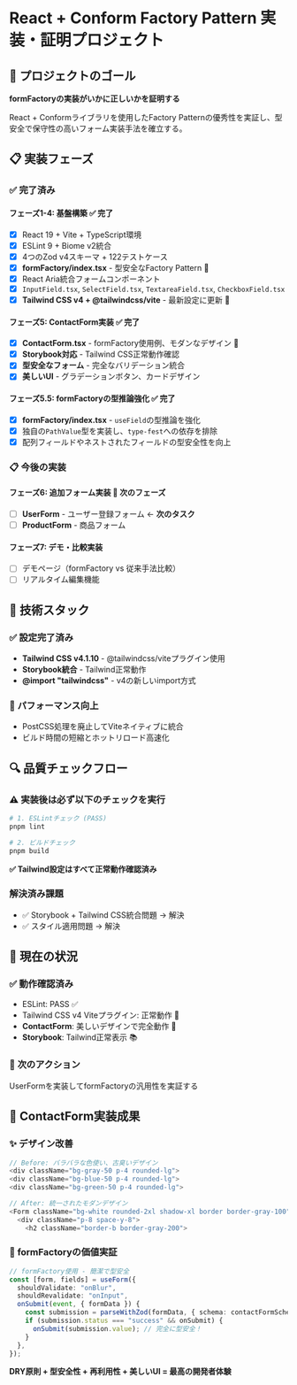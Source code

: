 # React + Conform Factory Pattern 実装・証明プロジェクト

## 🎯 プロジェクトのゴール

**formFactoryの実装がいかに正しいかを証明する**

React + Conformライブラリを使用したFactory Patternの優秀性を実証し、型安全で保守性の高いフォーム実装手法を確立する。

## 📋 実装フェーズ

### ✅ **完了済み**

#### フェーズ1-4: 基盤構築 ✅ **完了**
- [x] React 19 + Vite + TypeScript環境
- [x] ESLint 9 + Biome v2統合
- [x] 4つのZod v4スキーマ + 122テストケース
- [x] **formFactory/index.tsx** - 型安全なFactory Pattern 🌟
- [x] React Aria統合フォームコンポーネント
- [x] `InputField.tsx`, `SelectField.tsx`, `TextareaField.tsx`, `CheckboxField.tsx`
- [x] **Tailwind CSS v4 + @tailwindcss/vite** - 最新設定に更新 🚀

#### フェーズ5: ContactForm実装 ✅ **完了**
- [x] **ContactForm.tsx** - formFactory使用例、モダンなデザイン 🎨
- [x] **Storybook対応** - Tailwind CSS正常動作確認
- [x] **型安全なフォーム** - 完全なバリデーション統合
- [x] **美しいUI** - グラデーションボタン、カードデザイン

#### フェーズ5.5: formFactoryの型推論強化 ✅ **完了**
- [x] **formFactory/index.tsx** - `useField`の型推論を強化
- [x] 独自の`PathValue`型を実装し、`type-fest`への依存を排除
- [x] 配列フィールドやネストされたフィールドの型安全性を向上

### 📋 **今後の実装**

#### フェーズ6: 追加フォーム実装 🚧 **次のフェーズ**
- [ ] **UserForm** - ユーザー登録フォーム ← **次のタスク**
- [ ] **ProductForm** - 商品フォーム

#### フェーズ7: デモ・比較実装
- [ ] デモページ（formFactory vs 従来手法比較）
- [ ] リアルタイム編集機能

## 🔧 **技術スタック**

### ✅ **設定完了済み**
- **Tailwind CSS v4.1.10** - @tailwindcss/viteプラグイン使用
- **Storybook統合** - Tailwind正常動作
- **@import "tailwindcss"** - v4の新しいimport方式

### 🚀 **パフォーマンス向上**
- PostCSS処理を廃止してViteネイティブに統合
- ビルド時間の短縮とホットリロード高速化

## 🔍 **品質チェックフロー**

### **⚠️ 実装後は必ず以下のチェックを実行**

```bash
# 1. ESLintチェック (PASS)
pnpm lint

# 2. ビルドチェック  
pnpm build
```

**✅ Tailwind設定はすべて正常動作確認済み**

### **解決済み課題**
- ✅ Storybook + Tailwind CSS統合問題 → 解決
- ✅ スタイル適用問題 → 解決

## 💼 **現在の状況**

### ✅ **動作確認済み**
- ESLint: PASS ✅ 
- Tailwind CSS v4 Viteプラグイン: 正常動作 🚀
- **ContactForm**: 美しいデザインで完全動作 🎨
- **Storybook**: Tailwind正常表示 📚

### 🎯 **次のアクション**
UserFormを実装してformFactoryの汎用性を実証する

## 🎨 **ContactForm実装成果**

### ✨ **デザイン改善**
```typescript
// Before: バラバラな色使い、古臭いデザイン
<div className="bg-gray-50 p-4 rounded-lg">
<div className="bg-blue-50 p-4 rounded-lg">
<div className="bg-green-50 p-4 rounded-lg">

// After: 統一されたモダンデザイン
<Form className="bg-white rounded-2xl shadow-xl border border-gray-100">
  <div className="p-8 space-y-8">
    <h2 className="border-b border-gray-200">
```

### 🚀 **formFactoryの価値実証**

```typescript
// formFactory使用 - 簡潔で型安全
const [form, fields] = useForm({
  shouldValidate: "onBlur",
  shouldRevalidate: "onInput",
  onSubmit(event, { formData }) {
    const submission = parseWithZod(formData, { schema: contactFormSchema });
    if (submission.status === "success" && onSubmit) {
      onSubmit(submission.value); // 完全に型安全！
    }
  },
});
```

**DRY原則 + 型安全性 + 再利用性 + 美しいUI = 最高の開発者体験**
